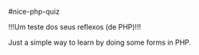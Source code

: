 #nice-php-quiz

!!!Um teste dos seus reflexos (de PHP)!!!

Just a simple way to learn by doing some forms in PHP.
